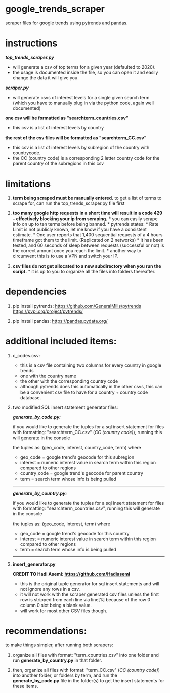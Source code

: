 # google_trends_scraper
scraper files for google trends using pytrends and pandas.


# instructions

***top_trends_scraper.py***

* will generate a csv of top terms for a given year (defaulted to 2020).
* the usage is documented inside the file, so you can open it and easily change the data it will give you.

***scraper.py***

* will generate csvs of interest levels for a single given search term 
(which you have to manually plug in via the python code, again well documented)

**one csv will be formatted as "searchterm_countries.csv"**
* this csv is a list of interest levels by country

**the rest of the csv files will be formatted as "searchterm_CC.csv"**
* this csv is a list of interest levels by subregion of the country with countrycode.
* the CC (country code) is a corresponding 2 letter country code for the parent country of the subregions in this csv


# limitations
1) **term being scraped must be manually entered.** 
		to get a list of terms to scrape for, can run the top_trends_scraper.py file first

2) **too many google http requests in a short time will result in a code 429 - effectively blocking your ip from scraping.**
		* you can easily scrape info on up to ten terms before being banned.
		* pytrends states:
			* Rate Limit is not publicly known, let me know if you have a consistent estimate.
			* One user reports that 1,400 sequential requests of a 4 hours timeframe got them to the limit. (Replicated on 2 networks)
			* It has been tested, and 60 seconds of sleep between requests (successful or not) is the correct amount once you reach the limit.
		* another way to circumvent this is to use a VPN and switch your IP.

3) **csv files do not get allocated to a new subdirectory when you run the script.**
		* it is up to you to organize all the files into folders thereafter.


# dependencies
1) pip install pytrends:
	https://github.com/GeneralMills/pytrends
	https://pypi.org/project/pytrends/

2) pip install pandas:
	https://pandas.pydata.org/


# additional included items:

1) c_codes.csv:
	* this is a csv file containing two columns for every country in google trends
	* one with the country name
	* the other with the corresponding country code
	* although pytrends does this automatically in the other csvs, this can be a convenient csv file to have for a country + country code database.

2) two modified SQL insert statement generator files:
	
	***generate_by_code.py:***

	if you would like to generate the tuples for a sql insert statement for
	files with formatting: "searchterm_CC.csv" (*CC (country code)*), running this will generate in the console

	the tuples as: (geo_code, interest, country_code, term) where

	* geo_code = google trend's geocode for this subregion
	* interest = numeric interest value in search term within this region compared to other regions
	* country_code = google trend's geocode for parent country
	* term = search term whose info is being pulled
	--------------------------------------------------------------------------------

	***generate_by_country.py:***

	if you would like to generate the tuples for a sql insert statement for
	files with formatting: "searchterm_countries.csv", running this will generate in the console

	the tuples as: (geo_code, interest, term) where

	* geo_code = google trend's geocode for this country
	* interest = numeric interest value in search term within this region compared to other regions
	* term = search term whose info is being pulled
	-------------------------------------------------------------------------------
3) **insert_generator.py**

	**CREDIT TO Hadi Asemi: https://github.com/Hadiasemi**

	* this is the original tuple generator for sql insert statements and will not ignore any rows in a csv.
	* it will not work with the scraper generated csv files unless the first row is stripped from each line
	via line[1:] because of the row 0 column 0 slot being a blank value. 
	* will work for most other CSV files though.


# recommendations:

to make things simpler, after running both scrapers: 

1) organize all files with format: "term_countries.csv" into one folder and run **generate_by_country.py** in that folder.

2) then, organize all files with format: "term_CC.csv" (*CC (country code)*) into another folder, or folders by term,
and run the **generate_by_code.py** file in the folder(s) to get the insert statements for these items.


